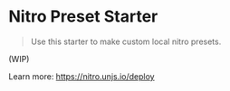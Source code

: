 # Nitro Preset Starter

> Use this starter to make custom local nitro presets.

(WIP)

Learn more: https://nitro.unjs.io/deploy
